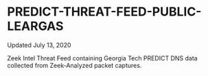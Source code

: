 # PREDICT-THREAT-FEED-PUBLIC-LEARGAS

Updated July 13, 2020

Zeek Intel Threat Feed containing Georgia Tech PREDICT DNS data collected from Zeek-Analyzed packet captures.
